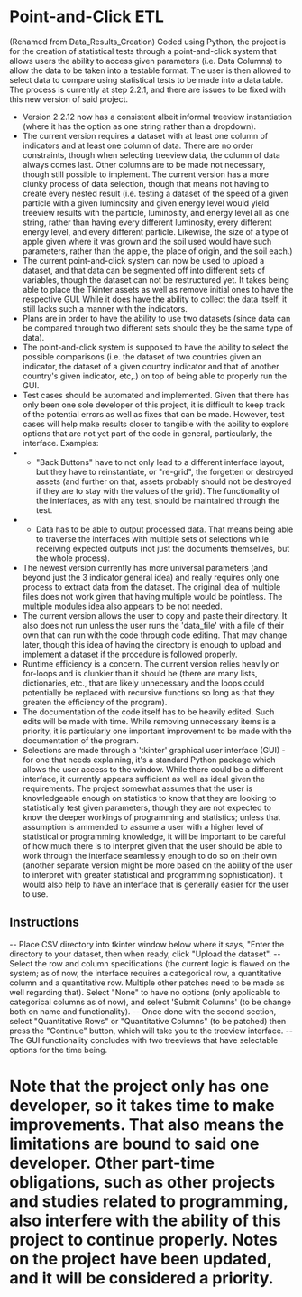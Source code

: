 # Point-and-Click ETL
(Renamed from Data_Results_Creation)
Coded using Python, the project is for the creation of statistical tests through a point-and-click system that allows users the ability to access given parameters (i.e. Data Columns) to allow the data to be taken into a testable format. The user is then allowed to select data to compare using statistical tests to be made into a data table.
The process is currently at step 2.2.1, and there are issues to be fixed with this new version of said project.
- Version 2.2.12 now has a consistent albeit informal treeview instantiation (where it has the option as one string rather than a dropdown).
- The current version requires a dataset with at least one column of indicators and at least one column of data. There are no order constraints, though when selecting treeview data, the column of data always comes last. Other columns are to be made not necessary, though still possible to implement. The current version has a more clunky process of data selection, though that means not having to create every nested result (i.e. testing a dataset of the speed of a given particle with a given luminosity and given energy level would yield treeview results with the particle, luminosity, and energy level all as one string, rather than having every different luminosity, every different energy level, and every different particle. Likewise, the size of a type of apple given where it was grown and the soil used would have such parameters, rather than the apple, the place of origin, and the soil each.)
- The current point-and-click system can now be used to upload a dataset, and that data can be segmented off into different sets of variables, though the dataset can not be restructured yet. It takes being able to place the Tkinter assets as well as remove initial ones to have the respective GUI. While it does have the ability to collect the data itself, it still lacks such a manner with the indicators.
- Plans are in order to have the ability to use two datasets (since data can be compared through two different sets should they be the same type of data).
- The point-and-click system is supposed to have the ability to select the possible comparisons (i.e. the dataset of two countries given an indicator, the dataset of a given country indicator and that of another country's given indicator, etc,.) on top of being able to properly run the GUI.
- Test cases should be automated and implemented. Given that there has only been one sole developer of this project, it is difficult to keep track of the potential errors as well as fixes that can be made. However, test cases will help make results closer to tangible with the ability to explore options that are not yet part of the code in general, particularly, the interface. Examples:
- + "Back Buttons" have to not only lead to a different interface layout, but they have to reinstantiate, or "re-grid", the forgetten or destroyed assets (and further on that, assets probably should not be destroyed if they are to stay with the values of the grid). The functionality of the interfaces, as with any test, should be maintained through the test.
- + Data has to be able to output processed data. That means being able to traverse the interfaces with multiple sets of selections while receiving expected outputs (not just the documents themselves, but the whole process).
- The newest version currently has more universal parameters (and beyond just the 3 indicator general idea) and really requires only one process to extract data from the dataset. The original idea of multiple files does not work given that having multiple would be pointless. The multiple modules idea also appears to be not needed.
- The current version allows the user to copy and paste their directory. It also does not run unless the user runs the 'data_file' with a file of their own that can run with the code through code editing. That may change later, though this idea of having the directory is enough to upload and implement a dataset if the procedure is followed properly.
- Runtime efficiency is a concern. The current version relies heavily on for-loops and is clunkier than it should be (there are many lists, dictionaries, etc., that are likely unnecessary and the loops could potentially be replaced with recursive functions so long as that they greaten the efficiency of the program).
- The documentation of the code itself has to be heavily edited. Such edits will be made with time. While removing unnecessary items is a priority, it is particularly one important improvement to be made with the documentation of the program.
- Selections are made through a 'tkinter' graphical user interface (GUI) - for one that needs explaining, it's a standard Python package which allows the user access to the window. While there could be a different interface, it currently appears sufficient as well as ideal given the requirements. The project somewhat assumes that the user is knowledgeable enough on statistics to know that they are looking to statistically test given parameters, though they are not expected to know the deeper workings of programming and statistics; unless that assumption is ammended to assume a user with a higher level of statistical or programming knowledge, it will be important to be careful of how much there is to interpret given that the user should be able to work through the interface seamlessly enough to do so on their own (another separate version might be more based on the ability of the user to interpret with greater statistical and programming sophistication). It would also help to have an interface that is generally easier for the user to use.

## Instructions
-- Place CSV directory into tkinter window below where it says, "Enter the directory to your dataset, then when ready, click "Upload the dataset".
-- Select the row and column specifications (the current logic is flawed on the system; as of now, the interface requires a categorical row, a quantitative column and a quantitative row. Multiple other patches need to be made as well regarding that). Select "None" to have no options (only applicable to categorical columns as of now), and select 'Submit Columns' (to be change both on name and functionality).
-- Once done with the second section, select "Quantitative Rows" or "Quantitative Columns" (to be patched) then press the "Continue" button, which will take you to the treeview interface.
-- The GUI functionality concludes with two treeviews that have selectable options for the time being.

# Note that the project only has one developer, so it takes time to make improvements. That also means the limitations are bound to said one developer. Other part-time obligations, such as other projects and studies related to programming, also interfere with the ability of this project to continue properly. Notes on the project have been updated, and it will be considered a priority.
